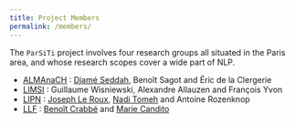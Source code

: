 ```yaml
---
title: Project Members
permalink: /members/
---
```


The `ParSiTi` project involves four research groups all situated in the
Paris area, and whose research scopes cover a wide part of NLP.

- [ALMAnaCH](https://team.inria.fr/almanach/fr/) : [Djamé Seddah](http://pauillac.inria.fr/~seddah/), Benoît Sagot and Éric de la Clergerie
- [LIMSI](https://www.limsi.fr/fr/recherche/tlp/themes/topic5) : Guillaume Wisniewski, Alexandre Allauzen and François Yvon
- [LIPN](http://lipn.univ-paris13.fr/fr/rcln) : [Joseph Le Roux](http://lipn.univ-paris13.fr/~leroux/), [Nadi Tomeh](http://lipn.univ-paris13.fr/~tomeh/) and Antoine Rozenknop
- [LLF](http://www.llf.cnrs.fr/) : [Benoît Crabbé](http://www.linguist.univ-paris-diderot.fr/~bcrabbe/) and [Marie Candito](http://www.linguist.univ-paris-diderot.fr/~mcandito/)
